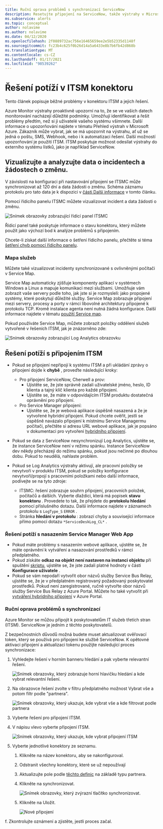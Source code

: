 ```yaml
---
title: Ruční oprava problémů s synchronizací ServiceNow
description: Resetujte připojení na ServiceNow, takže výstrahy v Microsoft Azure můžou znovu volat ServiceNow.
ms.subservice: alerts
ms.topic: conceptual
author: nolavime
ms.author: nolavime
ms.date: 04/12/2020
ms.openlocfilehash: 2f0889732ac756e16465659ee2e5b52335d1148f
ms.sourcegitcommit: fc23b4c625f0b26d14a5a6433e8b7b6fb42d868b
ms.translationtype: MT
ms.contentlocale: cs-CZ
ms.lasthandoff: 01/17/2021
ms.locfileid: "98539262"
---
```

# <a name="troubleshooting-problems-in-itsm-connector"></a>Řešení potíží v ITSM konektoru

Tento článek popisuje běžné problémy v konektoru ITSM a jejich řešení.

Azure Monitor výstrahy proaktivně upozorní na to, že se ve vašich datech monitorování nacházejí důležité podmínky. Umožňují identifikovat a řešit problémy předtím, než si ji uživatelé vašeho systému všimnete. Další informace o upozorňování najdete v tématu Přehled výstrah v Microsoft Azure.
Zákazník může vybrat, jak se má upozornit na výstrahu, ať už se jedná o poštu, SMS, Webhook, nebo i k automatizaci řešení. Další možností upozorňování je použití ITSM.
ITSM poskytuje možnost odesílat výstrahy do externího systému lístků, jako je například ServiceNow.

## <a name="visualize-and-analyze-the-incident-and-change-request-data"></a>Vizualizujte a analyzujte data o incidentech a žádostech o změnu.

V závislosti na konfiguraci při nastavování připojení se ITSMC může synchronizovat až 120 dní a data žádosti o změnu. Schéma záznamu protokolu pro tato data je k dispozici v [části Další informace](./itsmc-synced-data.md) v tomto článku.

Pomocí řídicího panelu ITSMC můžete vizualizovat incident a data žádosti o změnu.

![Snímek obrazovky zobrazující řídicí panel ITSMC](media/itsmc-overview/itsmc-overview-sample-log-analytics.png)

Řídicí panel také poskytuje informace o stavu konektoru, který můžete použít jako výchozí bod k analýze problémů s připojením.

Chcete-li získat další informace o šetření řídicího panelu, přečtěte si téma [šetření chyb pomocí řídicího panelu](./itsmc-dashboard.md).

### <a name="service-map"></a>Mapa služeb

Můžete také vizualizovat incidenty synchronizované s ovlivněnými počítači v Service Map.

Service Map automaticky zjišťuje komponenty aplikací v systémech Windows a Linux a mapuje komunikaci mezi službami. Umožňuje vám zobrazit vaše servery podle toho, jak jste si je rozmysleli: jako propojené systémy, které poskytují důležité služby. Service Map zobrazuje připojení mezi servery, procesy a porty v rámci libovolné architektury připojené k protokolu TCP. Kromě instalace agenta není nutná žádná konfigurace. Další informace najdete v tématu [použití Service map](../insights/service-map.md).

Pokud používáte Service Map, můžete zobrazit položky oddělení služeb vytvořené v řešeních ITSM, jak je znázorněno zde:

![Snímek obrazovky zobrazující Log Analytics obrazovku](media/itsmc-overview/itsmc-overview-integrated-solutions.png)

## <a name="troubleshoot-itsm-connections"></a>Řešení potíží s připojením ITSM

- Pokud se připojení nepřipojí k systému ITSM a při ukládání zprávy o připojení dojde k **chybě** , proveďte následující kroky:
   - Pro připojení ServiceNow, Cherwell a prov:  
     - Ujistěte se, že jste správně zadali uživatelské jméno, heslo, ID klienta a tajný klíč klienta pro každé připojení.  
     - Ujistěte se, že máte v odpovídajícím ITSM produktu dostatečná oprávnění pro připojení.  
   - Pro Service Manager připojení:  
     - Ujistěte se, že je webová aplikace úspěšně nasazená a že je vytvořené hybridní připojení. Pokud chcete ověřit, jestli se úspěšně navázalo připojení k místnímu Service Managermu počítači, přečtěte si adresu URL webové aplikace, jak je popsáno v dokumentaci pro vytvoření [hybridního připojení](./itsmc-connections-scsm.md#configure-the-hybrid-connection).  

- Pokud se data z ServiceNow nesynchronizují Log Analytics, ujistěte se, že instance ServiceNow není v režimu spánku. Instance ServiceNow dev někdy přecházejí do režimu spánku, pokud jsou nečinné po dlouhou dobu. Pokud to neudělá, nahlaste problém.
- Pokud se Log Analytics výstrahy aktivují, ale pracovní položky se nevytvoří v produktu ITSM, pokud se položky konfigurace nevytvoří/propojí s pracovními položkami nebo další informace, podívejte se na tyto zdroje:
   -  ITSMC: řešení zobrazuje souhrn připojení, pracovních položek, počítačů a dalších. Vyberte dlaždici, která má popisek **stavu konektoru** . Provedete to tak, že přejdete do **protokolu hledání** pomocí příslušného dotazu. Další informace najdete v záznamech protokolu s `LogType_S` `ERROR` .
   - Stránka **hledání v protokolu** : zobrazí chyby a související informace přímo pomocí dotazu `*ServiceDeskLog_CL*` .

### <a name="troubleshoot-service-manager-web-app-deployment"></a>Řešení potíží s nasazením Service Manager Web App

-   Pokud máte problémy s nasazením webové aplikace, ujistěte se, že máte oprávnění k vytváření a nasazování prostředků v rámci předplatného.
-   Pokud získáte **odkaz na objekt není nastaven na instanci objektu** při spuštění [skriptu](itsmc-service-manager-script.md), ujistěte se, že jste zadali platné hodnoty v části **Konfigurace uživatele** .
-   Pokud se vám nepodaří vytvořit obor názvů služby Service Bus Relay, ujistěte se, že je v předplatném registrovaný požadovaný poskytovatel prostředků. Pokud není zaregistrované, ručně vytvořte obor názvů služby Service Bus Relay z Azure Portal. Můžete ho také vytvořit při [vytváření hybridního připojení](./itsmc-connections-scsm.md#configure-the-hybrid-connection) v Azure Portal.

### <a name="how-to-manually-fix-sync-problems"></a>Ruční oprava problémů s synchronizací

Azure Monitor se můžou připojit k poskytovatelům IT služeb třetích stran (ITSM). ServiceNow je jedním z těchto poskytovatelů.

Z bezpečnostních důvodů možná budete muset aktualizovat ověřovací token, který se používá pro připojení ke službě ServiceNow.
K opětovné aktivaci připojení a aktualizaci tokenu použijte následující proces synchronizace:


1. Vyhledejte řešení v horním banneru hledání a pak vyberte relevantní řešení.

    ![Snímek obrazovky, který zobrazuje horní hlavičku hledání a kde vybrat relevantní řešení.](media/itsmc-resync-servicenow/solution-search-8bit.png)

1. Na obrazovce řešení zvolte v filtru předplatného možnost Vybrat vše a potom filtr podle "partnera".

    ![Snímek obrazovky, který ukazuje, kde vybrat vše a kde filtrovat podle partnera](media/itsmc-resync-servicenow/solutions-list-8bit.png)

1. Vyberte řešení pro připojení ITSM.
1. V nápisu vlevo vyberte připojení ITSM.

    ![Snímek obrazovky, který ukazuje, kde vybrat připojení ITSM](media/itsmc-resync-servicenow/itsm-connector-8bit.png)

1. Vyberte jednotlivé konektory ze seznamu. 
    1. Klikněte na název konektoru, aby se nakonfiguroval.
    1. Odstranit všechny konektory, které se už nepoužívají

    1. Aktualizujte pole podle [těchto definic](./itsmc-connections.md) na základě typu partnera.

    1. Klikněte na synchronizovat.

       ![Snímek obrazovky, který zvýrazní tlačítko synchronizovat.](media/itsmc-resync-servicenow/resync-8bit2.png)

    1. Klikněte na Uložit.

        ![Nové připojení](media/itsmc-resync-servicenow/save-8bit.png)

f.    Zkontrolujte oznámení a zjistěte, jestli proces začal.
